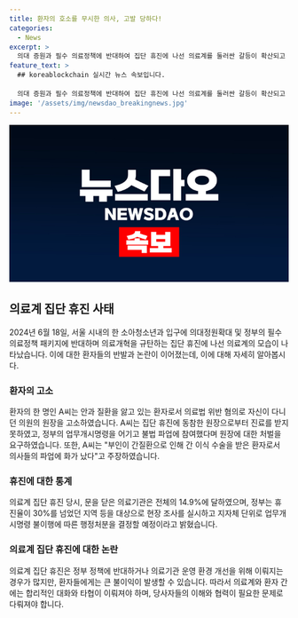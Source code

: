 ```yaml
---
title: 환자의 호소를 무시한 의사, 고발 당하다!
categories:
  - News
excerpt: >
  의대 증원과 필수 의료정책에 반대하여 집단 휴진에 나선 의료계를 둘러싼 갈등이 확산되고 있습니다. 환자들은 진료를 받지 못한 불편함을 호소하며 원장을 고소하는 등 사태의 심각성이 고조되고 있습니다. 특히, 간 이식 수술을 받은 환자인 A씨의 경우 의료진의 행동에 분노하고 있습니다. 이에 대한 정부의 대응이 주목받을 전망이며, 집단 휴진에 따른 행정처분이 예고되고 있습니다. (150자)
feature_text: >
  ## koreablockchain 실시간 뉴스 속보입니다.

  의대 증원과 필수 의료정책에 반대하여 집단 휴진에 나선 의료계를 둘러싼 갈등이 확산되고 있습니다. 환자들은 진료를 받지 못한 불편함을 호소하며 원장을 고소하는 등 사태의 심각성이 고조되고 있습니다. 특히, 간 이식 수술을 받은 환자인 A씨의 경우 의료진의 행동에 분노하고 있습니다. 이에 대한 정부의 대응이 주목받을 전망이며, 집단 휴진에 따른 행정처분이 예고되고 있습니다. (150자)
image: '/assets/img/newsdao_breakingnews.jpg'
---
```


<p><img src="/assets/img/newsdao_breakingnews.jpg" alt="koreablockchain 속보" /></p>

<h2 data-ke-size="size26">의료계 집단 휴진 사태</h2>

<p data-ke-size="size16">2024년 6월 18일, 서울 시내의 한 소아청소년과 입구에 의대정원확대 및 정부의 필수의료정책 패키지에 반대하며 의료개혁을 규탄하는 집단 휴진에 나선 의료계의 모습이 나타났습니다. 이에 대한 환자들의 반발과 논란이 이어졌는데, 이에 대해 자세히 알아봅시다.</p>

<h3>환자의 고소</h3>

<p data-ke-size="size16">환자의 한 명인 A씨는 안과 질환을 앓고 있는 환자로서 의료법 위반 혐의로 자신이 다니던 의원의 원장을 고소하였습니다. A씨는 집단 휴진에 동참한 원장으로부터 진료를 받지 못하였고, 정부의 업무개시명령을 어기고 불법 파업에 참여했다며 원장에 대한 처벌을 요구하였습니다. 또한, A씨는 "부인이 간질환으로 인해 간 이식 수술을 받은 환자로서 의사들의 파업에 화가 났다"고 주장하였습니다.</p>

<h3>휴진에 대한 통계</h3>

<p data-ke-size="size16">의료계 집단 휴진 당시, 문을 닫은 의료기관은 전체의 14.9%에 달하였으며, 정부는 휴진율이 30%를 넘었던 지역 등을 대상으로 현장 조사를 실시하고 지자체 단위로 업무개시명령 불이행에 따른 행정처분을 결정할 예정이라고 밝혔습니다.</p>

<h3>의료계 집단 휴진에 대한 논란</h3>

<p data-ke-size="size16">의료계 집단 휴진은 정부 정책에 반대하거나 의료기관 운영 환경 개선을 위해 이뤄지는 경우가 많지만, 환자들에게는 큰 불이익이 발생할 수 있습니다. 따라서 의료계와 환자 간에는 합리적인 대화와 타협이 이뤄져야 하며, 당사자들의 이해와 협력이 필요한 문제로 다뤄져야 합니다.</p>

